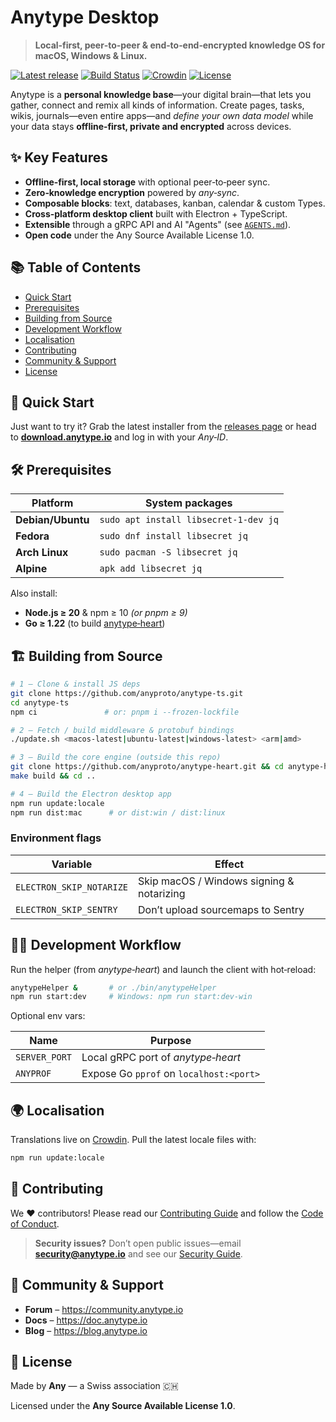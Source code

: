 # Anytype Desktop

> **Local‑first, peer‑to‑peer & end‑to‑end‑encrypted knowledge OS for macOS, Windows & Linux.**

[![Latest release](https://img.shields.io/github/v/release/anyproto/anytype-ts?label=Download)](https://github.com/anyproto/anytype-ts/releases)
[![Build Status](https://github.com/anyproto/anytype-ts/actions/workflows/desktop.yml/badge.svg?branch=main)](https://github.com/anyproto/anytype-ts/actions/workflows/desktop.yml)
[![Crowdin](https://badges.crowdin.net/anytype-desktop/localized.svg)](https://crowdin.com/project/anytype-desktop)
[![License](https://img.shields.io/badge/license-ASAL-1.0-blue.svg)](LICENSE.md)

Anytype is a **personal knowledge base**—your digital brain—that lets you gather, connect and remix all kinds of information. Create pages, tasks, wikis, journals—even entire apps—and *define your own data model* while your data stays **offline‑first, private and encrypted** across devices.


## ✨ Key Features

- **Offline‑first, local storage** with optional peer‑to‑peer sync.
- **Zero‑knowledge encryption** powered by *any‑sync*.
- **Composable blocks**: text, databases, kanban, calendar & custom Types.
- **Cross‑platform desktop client** built with Electron + TypeScript.
- **Extensible** through a gRPC API and AI "Agents" (see [`AGENTS.md`](./AGENTS.md)).
- **Open code** under the Any Source Available License 1.0.

## 📚 Table of Contents

- [Quick Start](#-quick-start)
- [Prerequisites](#-prerequisites)
- [Building from Source](#-building-from-source)
- [Development Workflow](#-development-workflow)
- [Localisation](#-localisation)
- [Contributing](#-contributing)
- [Community & Support](#-community--support)
- [License](#-license)


## 🚀 Quick Start

Just want to try it? Grab the latest installer from the [releases page](https://github.com/anyproto/anytype-ts/releases) or head to **[download.anytype.io](https://download.anytype.io)** and log in with your *Any‑ID*.


## 🛠 Prerequisites

| Platform          | System packages                            |
|-------------------|--------------------------------------------|
| **Debian/Ubuntu** | `sudo apt install libsecret-1-dev jq`      |
| **Fedora**        | `sudo dnf install libsecret jq`            |
| **Arch Linux**    | `sudo pacman -S libsecret jq`              |
| **Alpine**        | `apk add libsecret jq`                     |

Also install:

- **Node.js ≥ 20** & npm ≥ 10 *(or pnpm ≥ 9)*
- **Go ≥ 1.22** (to build [anytype‑heart](https://github.com/anyproto/anytype-heart))


## 🏗 Building from Source

```bash
# 1 – Clone & install JS deps
git clone https://github.com/anyproto/anytype-ts.git
cd anytype-ts
npm ci               # or: pnpm i --frozen-lockfile

# 2 – Fetch / build middleware & protobuf bindings
./update.sh <macos-latest|ubuntu-latest|windows-latest> <arm|amd>

# 3 – Build the core engine (outside this repo)
git clone https://github.com/anyproto/anytype-heart.git && cd anytype-heart
make build && cd ..

# 4 – Build the Electron desktop app
npm run update:locale
npm run dist:mac      # or dist:win / dist:linux
```

### Environment flags

| Variable                 | Effect                                           |
|--------------------------|--------------------------------------------------|
| `ELECTRON_SKIP_NOTARIZE` | Skip macOS / Windows signing & notarizing         |
| `ELECTRON_SKIP_SENTRY`   | Don’t upload sourcemaps to Sentry                 |


## 🧑‍💻 Development Workflow

Run the helper (from *anytype‑heart*) and launch the client with hot‑reload:

```bash
anytypeHelper &       # or ./bin/anytypeHelper
npm run start:dev     # Windows: npm run start:dev-win
```

Optional env vars:

| Name         | Purpose                                  |
|--------------|-------------------------------------------|
| `SERVER_PORT`| Local gRPC port of *anytype‑heart*        |
| `ANYPROF`    | Expose Go `pprof` on `localhost:<port>`   |


## 🌍 Localisation

Translations live on [Crowdin](https://crowdin.com/project/anytype-desktop). Pull the latest locale files with:

```bash
npm run update:locale
```


## 🤝 Contributing

We ♥ contributors! Please read our [Contributing Guide](https://github.com/anyproto/.github/blob/main/docs/CONTRIBUTING.md) and follow the [Code of Conduct](https://github.com/anyproto/.github/blob/main/docs/CODE_OF_CONDUCT.md).

> **Security issues?** Don’t open public issues—email **security@anytype.io** and see our [Security Guide](docs/SECURITY.md).


## 💬 Community & Support

- **Forum** – <https://community.anytype.io>
- **Docs** – <https://doc.anytype.io>
- **Blog** – <https://blog.anytype.io>


## 📝 License

Made by **Any** — a Swiss association 🇨🇭

Licensed under the **Any Source Available License 1.0**.
